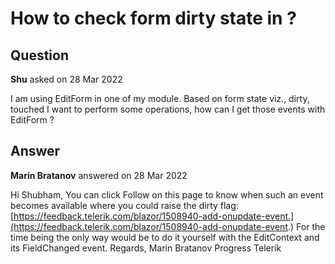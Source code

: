 # How to check form dirty state in <EditForm>?

## Question

**Shu** asked on 28 Mar 2022

I am using EditForm in one of my module. Based on form state viz., dirty, touched I want to perform some operations, how can I get those events with EditForm ?

## Answer

**Marin Bratanov** answered on 28 Mar 2022

Hi Shubham, You can click Follow on this page to know when such an event becomes available where you could raise the dirty flag: [https://feedback.telerik.com/blazor/1508940-add-onupdate-event.](https://feedback.telerik.com/blazor/1508940-add-onupdate-event.) For the time being the only way would be to do it yourself with the EditContext and its FieldChanged event. Regards, Marin Bratanov Progress Telerik

